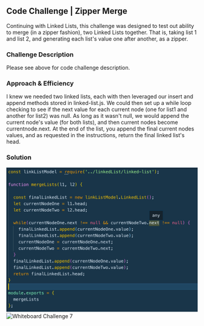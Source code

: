 ## Code Challenge | Zipper Merge
Continuing with Linked Lists, this challenge was designed to test out ability to merge (in a zipper fashion), two Linked Lists together. That is, taking list 1 and list 2, and generating each list's value one after another, as a zipper. 

### Challenge Description
Please see above for code challenge description.

### Approach & Efficiency
I knew we needed two linked lists, each with then leveraged our insert and append methods stored in linked-list.js. We could then set up a while loop checking to see if the next value for each current node (one for list1 and another for list2) was null. As long as it wasn't null, we would append the current node's value (for both lists), and then current nodes become currentnode.next. At the end of the list, you append the final current nodes values, and as requested in the instructions, return the final linked list's head. 

### Solution

![VSCode Solution](../../assets/ll-merge.png)
![Whiteboard Challenge 7](../../assets/linked-list-merge.png)